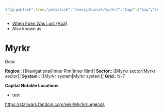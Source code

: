 ```yaml
---
{"dg-publish":true,"permalink":"/navigational/myrkr/","tags":["map","retraining","innerrim","myrkr","planet","unfinished"]}
---
```


- [When Eden Was Lost (Ao3)](https://archiveofourown.org/works/19334440/chapters/45992584)
- Also known as 
# Myrkr
Desc

**Region**::  [[Navigational/Inner Rim\|Inner Rim]]
**Sector**::  [[Myrkr sector\|Myrkr sector]]
**System**::  [[Myrkr system\|Myrkr system]]
**Grid**::  N-7

**Capital**
**Notable Locations**
- test

https://starwars.fandom.com/wiki/Myrkr/Legends